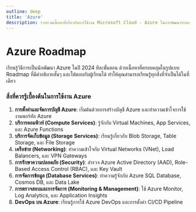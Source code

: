 ```yaml
---
outline: deep
title: 'Azure'
description: รวบรวมเนื้อหาที่เกี่ยวกับการใช้งาน Microsoft Cloud - Azure ในการพัฒนาระบบ
---
```


# Azure Roadmap

เรียนรู้วิธีการเป็นนักพัฒนา Azure ในปี 2024 ทีละขั้นตอน ด้วยเนื้อหาที่ครอบคลุมในรูปแบบ Roadmap ที่มีคำอธิบายสั้นๆ และโต้ตอบกับผู้เรียนได้ ทำให้คุณสามารถเรียนรู้ทุกสิ่งที่จำเป็นได้ในที่เดียว

### สิ่งที่ควรรู้เบื้องต้นในการใช้งาน Azure

1. **การตั้งค่าและจัดการบัญชี Azure**: เริ่มต้นด้วยการสร้างบัญชี Azure และทำความเข้าใจการใช้งานพอร์ทัล Azure
2. **บริการคอมพิวท์ (Compute Services)**: รู้จักกับ Virtual Machines, App Services, และ Azure Functions
3. **บริการจัดเก็บข้อมูล (Storage Services)**: เรียนรู้เกี่ยวกับ Blob Storage, Table Storage, และ File Storage
4. **เครือข่าย (Networking)**: ทำความเข้าใจกับ Virtual Networks (VNet), Load Balancers, และ VPN Gateways
5. **การรักษาความปลอดภัย (Security)**: สำรวจ Azure Active Directory (AAD), Role-Based Access Control (RBAC), และ Key Vault
6. **การจัดการข้อมูล (Database Services)**: ทำความรู้จักกับ Azure SQL Database, Cosmos DB, และ Data Lake
7. **การตรวจสอบและการจัดการ (Monitoring & Management)**: ใช้ Azure Monitor, Log Analytics, และ Application Insights
8. **DevOps บน Azure**: เรียนรู้การใช้ Azure DevOps และการตั้งค่า CI/CD Pipeline